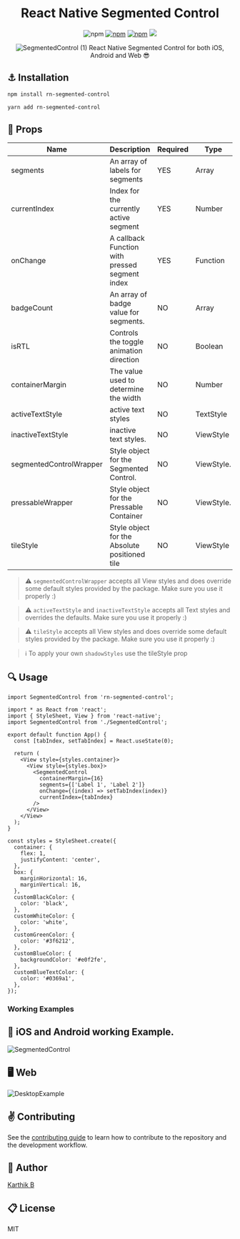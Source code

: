 <div align="center">
<h1>React Native Segmented Control</h1>

  ![npm](https://badgen.net/badge/license/MIT/blue)
  [![npm](https://badgen.net/npm/dt/rn-segmented-control)](https://www.npmjs.com/package/rn-segmented-control)
  [![npm](https://badgen.net/npm/v/rn-segmented-control)](https://www.npmjs.com/package/rn-segmented-control)
  [![](https://badgen.net/npm/types/tslib)](https://badgen.net/npm/types/tslib)

![SegmentedControl (1)](https://user-images.githubusercontent.com/35562287/149624807-88be6b2c-e9ee-4f1d-80d9-8b3711df0a70.gif)
React Native Segmented Control for both iOS, Android and Web 😎

</div>




## :anchor: Installation

```sh
npm install rn-segmented-control
```

```sh
yarn add rn-segmented-control
```

## :wrench: Props

| Name                            | Description                                    | Required | Type                 | Default               |
| ------------------------------- | ---------------------------------------------- | -------- | -------------------- | --------------------- |
| segments                        | An array of labels for segments                | YES      | Array                | []                    |
| currentIndex                    | Index for the currently active segment         | YES      | Number               | 0                     |
| onChange                        | A callback Function with pressed segment index | YES      | Function             | () => {}              |
| badgeCount                      | An array of badge value for segments.          | NO       | Array                | []                    |
| isRTL                           | Controls the toggle animation direction        | NO       | Boolean              | false                 |
| containerMargin                 | The value used to determine the width          | NO       | Number               | 16                    |
| activeTextStyle                 | active text styles                             | NO       | TextStyle            | {}                    |
| inactiveTextStyle               | inactive text styles.                          | NO       | ViewStyle            | {}                    |
| segmentedControlWrapper         | Style object for the Segmented Control.        | NO       | ViewStyle.           | {}                    | 
| pressableWrapper                | Style object for the Pressable Container       | NO       | ViewStyle.           | {}                    |  
| tileStyle                       | Style object for the Absolute positioned tile  | NO       | ViewStyle            | {}                    |


> :warning: `segmentedControlWrapper` accepts all View styles and does override some default styles provided by the package. Make sure you use it properly :)

> :warning: `activeTextStyle` and `inactiveTextStyle` accepts all Text styles and overrides the defaults. Make sure you use it properly :)

> :warning: `tileStyle` accepts all View styles and does override some default styles provided by the package. Make sure you use it properly :)

> :information_source: To apply your own `shadowStyles` use the tileStyle prop 



## :mag: Usage

```tsx
import SegmentedControl from 'rn-segmented-control';

import * as React from 'react';
import { StyleSheet, View } from 'react-native';
import SegmentedControl from './SegmentedControl';

export default function App() {
  const [tabIndex, setTabIndex] = React.useState(0);

  return (
    <View style={styles.container}>
      <View style={styles.box}>
        <SegmentedControl
          containerMargin={16}
          segments={['Label 1', 'Label 2']}
          onChange={(index) => setTabIndex(index)}
          currentIndex={tabIndex}
        />
      </View>
    </View>
  );
}

const styles = StyleSheet.create({
  container: {
    flex: 1,
    justifyContent: 'center',
  },
  box: {
    marginHorizontal: 16,
    marginVertical: 16,
  },
  customBlackColor: {
    color: 'black',
  },
  customWhiteColor: {
    color: 'white',
  },
  customGreenColor: {
    color: '#3f6212',
  },
  customBlueColor: {
    backgroundColor: '#e0f2fe',
  },
  customBlueTextColor: {
    color: '#0369a1',
  },
});
```
### Working Examples
## :iphone: iOS and Android working Example.

![SegmentedControl](https://user-images.githubusercontent.com/35562287/149624111-2b3d1f7f-a685-404a-a167-f7020706880d.gif)

## :desktop_computer: Web

![DesktopExample](https://user-images.githubusercontent.com/35562287/149624298-c415d1cc-5f65-4e44-8efb-02a9e0f96dbb.gif)



## :v: Contributing

See the [contributing guide](CONTRIBUTING.md) to learn how to contribute to the repository and the development workflow.

## :man: Author

[Karthik B](https://twitter.com/_iam_karthik)

## :clipboard: License

MIT
